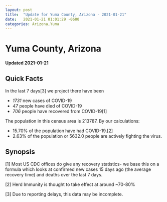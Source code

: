 ```yaml
---
layout: post
title:  "Update for Yuma County, Arizona - 2021-01-21"
date:   2021-01-21 01:01:29 -0600
categories: Arizona,Yuma
---
```


# Yuma County, Arizona
#### Updated 2021-01-21

## Quick Facts

In the last 7 days[3] we project there have been
- *1731* new cases of COVID-19
- *47* people have died of COVID-19
- *706* people have recovered from COVID-19[1]

The population in this census area is 213787. By our calculations:
- 15.70% of the population have had COVID-19.[2]
- 2.63% of the population or 5632.0 people are actively fighting the virus.

## Synopsis




[1] Most US CDC offices do give any recovery statistics- we base this on a formula which looks at confirmed new cases
15 days ago (the average recovery time) and deaths over the last 7 days.

[2] Herd Immunity is thought to take effect at around ~70-80%

[3] Due to reporting delays, this data may be incomplete.
 
    